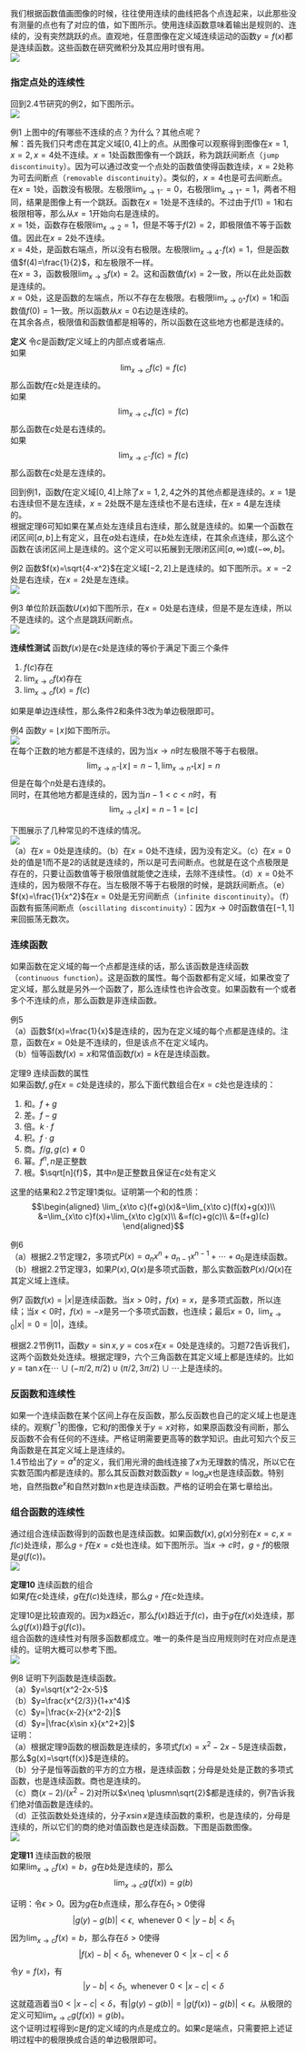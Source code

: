 我们根据函数值画图像的时候，往往使用连续的曲线把各个点连起来，以此那些没有测量的点也有了对应的值，如下图所示。使用连续函数意味着输出是规则的、连续的，没有突然跳跃的点。直观地，任意图像在定义域连续运动的函数$y=f(x)$都是连续函数。这些函数在研究微积分及其应用时很有用。  
![](060.010.png)

### 指定点处的连续性
回到2.4节研究的例2，如下图所示。  
![](060.020.png)

例1 上图中的$f$有哪些不连续的点？为什么？其他点呢？  
解：首先我们只考虑在其定义域$[0,4]$上的点。从图像可以观察得到图像在$x=1,x=2,x=4$处不连续。$x=1$处函数图像有一个跳跃，称为跳跃间断点（`jump discontinuity`）。因为可以通过改变一个点处的函数值使得函数连续，$x=2$处称为可去间断点（`removable discontinuity`）。类似的，$x=4$也是可去间断点。  
在$x=1$处，函数没有极限。左极限$\lim_{x\to 1^-}=0$，右极限$\lim_{x\to 1^+}=1$，两者不相同，结果是图像上有一个跳跃。函数在$x=1$处是不连续的。不过由于$f(1)=1$和右极限相等，那么从$x=1$开始向右是连续的。  
$x=1$处，函数存在极限$\lim_{x\to 2}=1$，但是不等于$f(2)=2$，即极限值不等于函数值。因此在$x=2$处不连续。  
$x=4$处，是函数右端点，所以没有右极限。左极限$\lim_{x\to 4^-}f(x)=1$，但是函数值$f(4)=\frac{1}{2}$，和左极限不一样。  
在$x=3$，函数极限$\lim_{x\to 3}f(x)=2$。这和函数值$f(x)=2$一致，所以在此处函数是连续的。  
$x=0$处，这是函数的左端点，所以不存在左极限。右极限$\lim_{x\to 0^+}f(x)=1$和函数值$f(0)=1$一致。所以函数从$x=0$右边是连续的。  
在其余各点，极限值和函数值都是相等的，所以函数在这些地方也都是连续的。

**定义** 令$c$是函数$f$定义域上的内部点或者端点.  
如果
$$\lim_{x\to c}f(c)=f(c)$$
那么函数$f$在$c$处是连续的。  
如果
$$\lim_{x\to c+}f(c)=f(c)$$
那么函数在$c$处是右连续的。  
如果
$$\lim_{x\to c^-}f(c)=f(c)$$
那么函数在$c$处是左连续的。

回到例1，函数$f$在定义域$[0, 4]$上除了$x=1,2,4$之外的其他点都是连续的。$x=1$是右连续但不是左连续，$x=2$处既不是左连续也不是右连续，在$x=4$是左连续的。  
根据定理6可知如果在某点处左连续且右连续，那么就是连续的。如果一个函数在闭区间$[a,b]$上有定义，且在$a$处右连续，在$b$处左连续，在其余点连续，那么这个函数在该闭区间上是连续的。这个定义可以拓展到无限闭区间$[a,\infty)$或$(-\infty,b]$。

例2 函数$f(x)=\sqrt{4-x^2}$在定义域$[-2,2]$上是连续的。如下图所示。$x=-2$处是右连续，在$x=2$处是左连续。  
![](060.030.png)

例3 单位阶跃函数$U(x)$如下图所示，在$x=0$处是右连续，但是不是左连续，所以不是连续的。这个点是跳跃间断点。  
![](060.040.png)

**连续性测试** 函数$f(x)$是在$c$处是连续的等价于满足下面三个条件
1. $f(c)$存在
2. $\lim_{x\to c}f(x)$存在
3. $\lim_{x\to c}f(x)=f(c)$

如果是单边连续性，那么条件2和条件3改为单边极限即可。

例4 函数$y=\lfloor x\rfloor$如下图所示。  
![](060.050.png)  
在每个正数的地方都是不连续的，因为当$x\to n$时左极限不等于右极限。
$$\lim_{x\to n^-}\lfloor x\rfloor=n-1,\lim_{x\to n^+}\lfloor x\rfloor=n$$
但是在每个$n$处是右连续的。  
同时，在其他地方都是连续的，因为当$n-1<c<n$时，有
$$\lim_{x\to c}\lfloor x\rfloor=n-1=\lfloor c\rfloor$$

下图展示了几种常见的不连续的情况。  
![](060.060.png)  
（a）在$x=0$处是连续的。（b）在$x=0$处不连续，因为没有定义。（c）在$x=0$处的值是1而不是2的话就是连续的，所以是可去间断点。也就是在这个点极限是存在的，只要让函数值等于极限值就能使之连续，去除不连续性。（d）$x=0$处不连续的，因为极限不存在。当左极限不等于右极限的时候，是跳跃间断点。（e）$f(x)=\frac{1}{x^2}$在$x=0$处是无穷间断点（`infinite discontinuity`）。（f）函数有振荡间断点（`oscillating discontinuity`）：因为$x\to 0$时函数值在$[-1,1]$来回振荡无数次。

### 连续函数
如果函数在定义域的每一个点都是连续的话，那么该函数是连续函数（`continuous function`）。这是函数的属性。每个函数都有定义域，如果改变了定义域，那么就是另外一个函数了，那么连续性也许会改变。如果函数有一个或者多个不连续的点，那么函数是非连续函数。

例5  
（a）函数$f(x)=\frac{1}{x}$是连续的，因为在定义域的每个点都是连续的。注意，函数在$x=0$处是不连续的，但是该点不在定义域内。  
（b）恒等函数$f(x)=x$和常值函数$f(x)=k$在是连续函数。

定理9 连续函数的属性  
如果函数$f,g$在$x=c$处是连续的，那么下面代数组合在$x=c$处也是连续的：
1. 和。$f+g$
2. 差。$f-g$
3. 倍。$k\cdot f$
4. 积。$f\cdot g$
5. 商。$f/g, g(c)\neq 0$
6. 幂。$f^n, n$是正整数
7. 根。$\sqrt[n]{f}$，其中$n$是正整数且保证在$c$处有定义

这里的结果和2.2节定理1类似。证明第一个和的性质：
$$\begin{aligned}
\lim_{x\to c}(f+g)(x)&=\lim_{x\to c}(f(x)+g(x))\\
&=\lim_{x\to c}f(x)+\lim_{x\to c}g(x)\\
&=f(c)+g(c)\\
&=(f+g)(c)
\end{aligned}$$

例6  
（a）根据2.2节定理2，多项式$P(x)=a_nx^n+a_{n-1}x^{n-1}+\cdots+a_0$是连续函数。  
（b）根据2.2节定理3，如果$P(x),Q(x)$是多项式函数，那么实数函数$P(x)/Q(x)$在其定义域上连续。

例7 函数$f(x)=|x|$是连续函数。当$x>0$时，$f(x)=x$，是多项式函数，所以连续；当$x<0$时，$f(x)=-x$是另一个多项式函数，也连续；最后$x=0$，$\lim_{x\to 0}|x|=0=|0|$，连续。

根据2.2节例11，函数$y=\sin x,y=\cos x$在$x=0$处是连续的。习题72告诉我们，这两个函数处处连续。根据定理9，六个三角函数在其定义域上都是连续的。比如$y=\tan x$在$\cdots\cup(-\pi/2,\pi/2)\cup(\pi/2,3\pi/2)\cup\cdots$上是连续的。

### 反函数和连续性
如果一个连续函数在某个区间上存在反函数，那么反函数也自己的定义域上也是连续的。观察$f^{-1}$的图像，它和$f$的图像关于$y=x$对称，如果原函数没有间断，那么反函数不会有任何的不连续。严格证明需要更高等的数学知识。由此可知六个反三角函数是在其定义域上是连续的。  
1.4节给出了$y=a^x$的定义，我们用光滑的曲线连接了$x$为无理数的情况，所以它在实数范围内都是连续的。那么其反函数对数函数$y=\log_a x$也是连续函数。特别地，自然指数$e^x$和自然对数$\ln x$也是连续函数。严格的证明会在第七章给出。

### 组合函数的连续性
通过组合连续函数得到的函数也是连续函数。如果函数$f(x),g(x)$分别在$x=c,x=f(c)$处连续，那么$g\circ f$在$x=c$处也连续。如下图所示。当$x\to c$时，$g\circ f$的极限是$g(f(c))$。  
![](060.070.png)  

**定理10** 连续函数的组合  
如果$f$在$c$处连续，$g$在$f(c)$处连续，那么$g\circ f$在$c$处连续。

定理10是比较直观的。因为$x$趋近$c$，那么$f(x)$趋近于$f(c)$，由于$g$在$f(x)$处连续，那么$g(f(x))$趋于$g(f(c))$。  
组合函数的连续性对有限多函数都成立。唯一的条件是当应用规则时在对应点是连续的。证明大概可以参考下图。  
![](060.080.png)

例8 证明下列函数是连续函数。  
（a）$y=\sqrt{x^2-2x-5}$  
（b）$y=\frac{x^{2/3}}{1+x^4}$  
（c）$y=|\frac{x-2}{x^2-2}|$  
（d）$y=|\frac{x\sin x}{x^2+2}|$  
证明：  
（a）根据定理9函数的根函数是连续的，多项式$f(x)=x^2-2x-5$是连续函数，那么$g(x)=\sqrt{f(x)}$是连续的。  
（b）分子是恒等函数的平方的立方根，是连续函数；分母是处处是正数的多项式函数，也是连续函数。商也是连续的。  
（c）商$(x-2)/(x^2-2)$对所以$x\neq \plusmn\sqrt{2}$都是连续的，例7告诉我们绝对值函数是连续的。  
（d）正弦函数处处连续的，分子$x\sin x$是连续函数的乘积，也是连续的，分母是连续的，所以它们的商的绝对值函数也是连续函数。下图是函数图像。  
![](060.090.png)

**定理11** 连续函数的极限  
如果$\lim_{x\to c}f(x)=b$，$g$在$b$处是连续的，那么
$$\lim_{x\to c}g(f(x))=g(b)$$

证明：令$\epsilon>0$。因为$g$在$b$点连续，那么存在$\delta_1>0$使得
$$|g(y)-g(b)|<\epsilon, \text{ whenever } 0<|y-b|<\delta_1$$
因为$\lim_{x\to c}f(x)=b$，那么存在$\delta>0$使得
$$|f(x)-b|<\delta_1, \text{ whenever } 0<|x-c|<\delta$$
令$y=f(x)$，有
$$|y-b|<\delta_1, \text{ whenever } 0<|x-c|<\delta$$
这就蕴涵着当$0<|x-c|<\delta$，有$|g(y)-g(b)|=|g(f(x))-g(b)|<\epsilon$。从极限的定义可知$\lim_{x\to c}g(f(x))=g(b)$。  
这个证明过程得到$c$是$f$的定义域的内点是成立的。如果$c$是端点，只需要把上述证明过程中的极限换成合适的单边极限即可。
